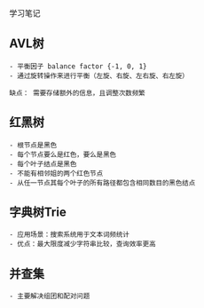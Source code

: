学习笔记

## AVL树 ##
    - 平衡因子 balance factor {-1, 0, 1} 
    - 通过旋转操作来进行平衡（左旋、右旋、左右旋、右左旋）

    缺点： 需要存储额外的信息，且调整次数频繁

## 红黑树 ##
    - 根节点是黑色
    - 每个节点要么是红色，要么是黑色
    - 每个叶子结点是黑色
    - 不能有相邻姐的两个红色节点
    - 从任一节点其每个叶子的所有路径都包含相同数目的黑色结点
    
## 字典树Trie ##
    - 应用场景：搜索系统用于文本词频统计
    - 优点：最大限度减少字符串比较，查询效率更高

## 并查集 ##
    - 主要解决组团和配对问题